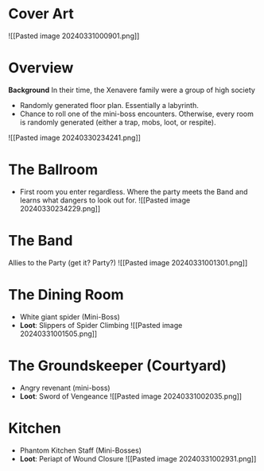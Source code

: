 # Cover Art
![[Pasted image 20240331000901.png]]
# Overview
**Background**
In their time, the Xenavere family were a group of high society


- Randomly generated floor plan. Essentially a labyrinth.
- Chance to roll one of the mini-boss encounters. Otherwise, every room is randomly generated (either a trap, mobs, loot, or respite).

![[Pasted image 20240330234241.png]]
# The Ballroom
- First room you enter regardless. Where the party meets the Band and learns what dangers to look out for.
![[Pasted image 20240330234229.png]]

# The Band
Allies to the Party (get it? Party?)
![[Pasted image 20240331001301.png]]
# The Dining Room
- White giant spider (Mini-Boss)
- **Loot**: Slippers of Spider Climbing
![[Pasted image 20240331001505.png]]
# The Groundskeeper (Courtyard)
- Angry revenant (mini-boss)
- **Loot**: Sword of Vengeance
![[Pasted image 20240331002035.png]]
# Kitchen
- Phantom Kitchen Staff (Mini-Bosses)
- **Loot**: Periapt of Wound Closure
![[Pasted image 20240331002931.png]]